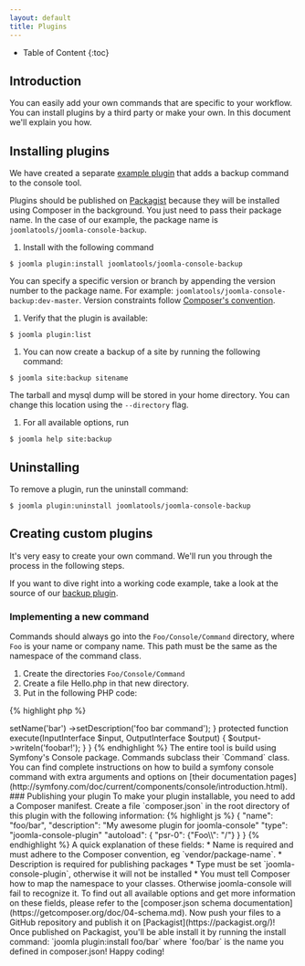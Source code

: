 ```yaml
---
layout: default
title: Plugins
---
```


* Table of Content
{:toc}

## Introduction

You can easily add your own commands that are specific to your workflow. You can install plugins by a third party or make your own. In this document we'll explain you how.

## Installing plugins

We have created a separate [example plugin](https://github.com/joomlatools/joomla-console-backup) that adds a backup command to the console tool.

Plugins should be published on [Packagist](https://packagist.org/) because they will be installed using Composer in the background. You just need to pass their package name. In the case of our example, the package name is `joomlatools/joomla-console-backup`.

1.  Install with the following command

 `$ joomla plugin:install joomlatools/joomla-console-backup`

 You can specify a specific version or branch by appending the version number to the package name. For example: `joomlatools/joomla-console-backup:dev-master`. Version constraints follow [Composer's convention](https://getcomposer.org/doc/01-basic-usage.md#package-versions).

1. Verify that the plugin is available:

 `$ joomla plugin:list`

1. You can now create a backup of a site by running the following command:

  `$ joomla site:backup sitename`

  The tarball and mysql dump will be stored in your home directory. You can change this location using the `--directory` flag.

1. For all available options, run

  `$ joomla help site:backup`

## Uninstalling

To remove a plugin, run the uninstall command:

`$ joomla plugin:uninstall joomlatools/joomla-console-backup`

## Creating custom plugins

It's very easy to create your own command. We'll run you through the process in the following steps.

If you want to dive right into a working code example, take a look at the source of our [backup plugin](https://github.com/joomlatools/joomla-console-backup).

### Implementing a new command

Commands should always go into the `Foo/Console/Command` directory, where `Foo` is your name or company name. This path must be the same as the namespace of the command class.

1. Create the directories `Foo/Console/Command`
1. Create a file Hello.php in that new directory.
1. Put in the following PHP code:

{% highlight php %}
<?php
namespace Foo\Console\Command; // Namespace should be the same as the directory the file is in!

use Symfony\Component\Console\Command\Command;
use Symfony\Component\Console\Input\InputInterface;
use Symfony\Component\Console\Output\OutputInterface;

class Bar extends Command
{
  protected function configure()
  {
      $this->setName('bar')
           ->setDescription('foo bar command');
  }
  protected function execute(InputInterface $input, OutputInterface $output)
  {
      $output->writeln('foobar!');
  }
}
{% endhighlight %}

The entire tool is build using Symfony's Console package. Commands subclass their `Command` class. You can find complete instructions on how to build a symfony console command with extra arguments and options on [their documentation pages](http://symfony.com/doc/current/components/console/introduction.html).

### Publishing your plugin

To make your plugin installable, you need to add a Composer manifest. Create a file `composer.json` in the root directory of this plugin with the following information:

{% highlight js %}
{
  "name": "foo/bar",
  "description": "My awesome plugin for joomla-console"
  "type": "joomla-console-plugin"
  "autoload": {
    "psr-0": {"Foo\\": "/"}
  }
}
{% endhighlight %}

A quick explanation of these fields:

* Name is required and must adhere to the Composer convention, eg `vendor/package-name`.
* Description is required for publishing packages
* Type must be set `joomla-console-plugin`, otherwise it will not be installed
* You must tell Composer how to map the namespace to your classes. Otherwise joomla-console will fail to recognize it.

To find out all available options and get more information on these fields, please refer to the [composer.json schema documentation](https://getcomposer.org/doc/04-schema.md).

Now push your files to a GitHub repository and publish it on [Packagist](https://packagist.org/)!

Once published on Packagist, you'll be able install it by running the install command: `joomla plugin:install foo/bar` where `foo/bar` is the name you defined in composer.json!

Happy coding!
